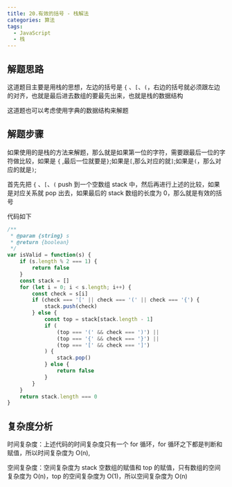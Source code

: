 ```yaml
---
title: 20.有效的括号 - 栈解法
categories: 算法
tags:
  - JavaScript
  - 栈
---
```


## 解题思路

这道题目主要是用栈的思想，左边的括号是 `{` 、`[`、`(`，右边的括号就必须跟左边的对齐，也就是最后进去数组的要最先出来，也就是栈的数据结构

这道题也可以考虑使用字典的数据结构来解题

## 解题步骤

如果使用的是栈的方法来解题，那么就是如果第一位的字符，需要跟最后一位的字符做比较，如果是 `{` ,最后一位就要是`}`;如果是`[`,那么对应的就`]`;如果是`(`，那么对应的就是`)`;

首先先把 `{` 、`[`、`(` push 到一个空数组 stack 中，然后再进行上述的比较，如果是对应关系就 pop 出去，如果最后的 stack 数组的长度为 0，那么就是有效的括号

代码如下

```js
/**
 * @param {string} s
 * @return {boolean}
 */
var isValid = function(s) {
    if (s.length % 2 === 1) {
        return false
    }
    const stack = []
    for (let i = 0; i < s.length; i++) {
        const check = s[i]
        if (check === '[' || check === '(' || check === '{') {
            stack.push(check)
        } else {
            const top = stack[stack.length - 1]
            if (
                (top === '(' && check === ')') ||
                (top === '{' && check === '}') ||
                (top === '[' && check === ']')
            ) {
                stack.pop()
            } else {
                return false
            }
        }
    }
    return stack.length === 0
}

```

## 复杂度分析

时间复杂度：上述代码的时间复杂度只有一个 for 循环，for 循环之下都是判断和赋值，所以时间复杂度为 O(n),

空间复杂度：空间复杂度为 stack 空数组的赋值和 top 的赋值，只有数组的空间复杂度为 O(n)，top 的空间复杂度为 O(1)，所以空间复杂度为 O(n)
